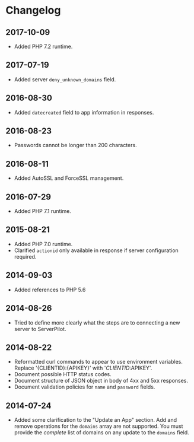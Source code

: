 # Changelog

## 2017-10-09

  - Added PHP 7.2 runtime.

## 2017-07-19

  - Added server `deny_unknown_domains` field.

## 2016-08-30

  - Added `datecreated` field to app information in responses.

## 2016-08-23

  - Passwords cannot be longer than 200 characters.

## 2016-08-11

  - Added AutoSSL and ForceSSL management.

## 2016-07-29

  - Added PHP 7.1 runtime.

## 2015-08-21

  - Added PHP 7.0 runtime.
  - Clarified `actionid` only available in response if server configuration required.

## 2014-09-03

  - Added references to PHP 5.6

## 2014-08-26

  - Tried to define more clearly what the steps are to connecting a new server
    to ServerPilot.

## 2014-08-22

  - Reformatted curl commands to appear to use environment variables. Replace
    '{CLIENTID}:{APIKEY}' with '$CLIENTID:$APIKEY'.
  - Document possible HTTP status codes.
  - Document structure of JSON object in body of 4xx and 5xx responses.
  - Document validation policies for `name` and `password` fields.

## 2014-07-24
    
  - Added some clarification to the "Update an App" section. Add and remove
    operations for the `domains` array are not supported. You must provide the
    *complete* list of domains on any update to the `domains` field.

